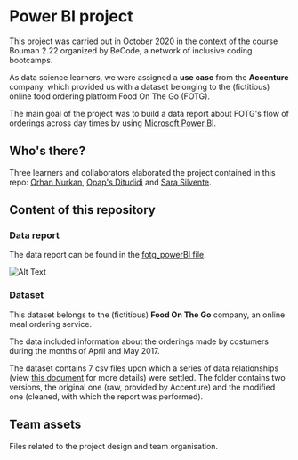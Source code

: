 # Power BI project

This project was carried out in October 2020 in the context of the course Bouman 2.22 organized by BeCode, a network of inclusive coding bootcamps.

As data science learners, we were assigned a **use case** from the **Accenture** company, which provided us with a dataset belonging to the (fictitious) online food ordering platform Food On The Go (FOTG). 

The main goal of the project was to build a data report about FOTG's flow of orderings across day times by using [Microsoft Power BI](https://powerbi.microsoft.com/en-us/).

## Who's there?

Three learners and collaborators elaborated the project contained in this repo: [Orhan Nurkan](https://github.com/orhannurkan), [Opap's Ditudidi](https://github.com/Cassik6) and [Sara Silvente](https://github.com/silventesa).

## Content of this repository

### Data report

The data report can be found in the [fotg_powerBI file](https://github.com/silventesa/accenture_usecase/blob/master/fotg_powerBI.pdf).

![Alt Text](https://github.com/silventesa/accenture_usecase/blob/master/team_assets/Report1.gif)

### Dataset

This dataset belongs to the (fictitious) **Food On The Go** company, an online meal ordering service. 

The data included information about the orderings made by costumers during the months of April and May 2017.

The dataset contains 7 csv files upon which a series of data relationships (view [this document](https://github.com/silventesa/accenture_usecase/blob/master/fotg_powerBI.pdf) for more details) were settled. The folder contains two versions, the original one (raw, provided by Accenture) and the modified one (cleaned, with which the report was performed). 

## Team assets

Files related to the project design and team organisation.
